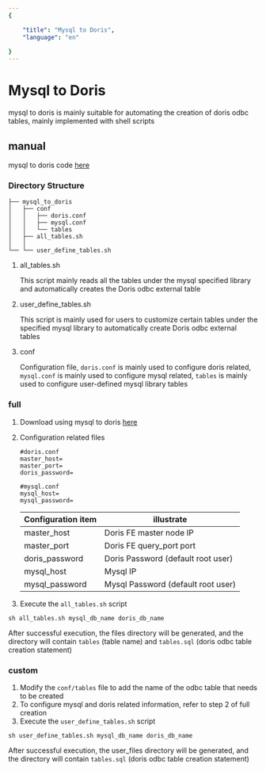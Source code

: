 ```yaml
---
{

    "title": "Mysql to Doris",
    "language": "en"

}
---
```


<!--
Licensed to the Apache Software Foundation (ASF) under one
or more contributor license agreements.  See the NOTICE file
distributed with this work for additional information
regarding copyright ownership.  The ASF licenses this file
to you under the Apache License, Version 2.0 (the
"License"); you may not use this file except in compliance
with the License.  You may obtain a copy of the License at

  http://www.apache.org/licenses/LICENSE-2.0

Unless required by applicable law or agreed to in writing, 
software distributed under the License is distributed on an
"AS IS" BASIS, WITHOUT WARRANTIES OR CONDITIONS OF ANY
KIND, either express or implied.  See the License for the
specific language governing permissions and limitations
under the License.
-->

# Mysql to Doris

mysql to doris is mainly suitable for automating the creation of doris odbc tables, mainly implemented with shell scripts

## manual

mysql to doris code [here](https://github.com/apache/doris/tree/master/extension/mysql_to_doris)

### Directory Structure

```text
├── mysql_to_doris
│   ├── conf
│   │	├── doris.conf
│   │	├── mysql.conf
│   │	└── tables
│   ├── all_tables.sh
│   │
└── └── user_define_tables.sh   
```

1. all_tables.sh 

   This script mainly reads all the tables under the mysql specified library and automatically creates the Doris odbc external table

2. user_define_tables.sh 

   This script is mainly used for users to customize certain tables under the specified mysql library to automatically create Doris odbc external tables

3. conf

   Configuration file, `doris.conf` is mainly used to configure doris related, `mysql.conf` is mainly used to configure mysql related, `tables` is mainly used to configure user-defined mysql library tables

### full

1. Download using mysql to doris [here](https://github.com/apache/doris/tree/master/extension/mysql_to_doris)
2. Configuration related files
   
   ```shell
   #doris.conf
   master_host=
   master_port=
   doris_password=
   
   #mysql.conf
   mysql_host=
   mysql_password=
   ```
   
   | Configuration item | illustrate          |
   | -------------- | ----------------------- |
   | master_host    | Doris FE master node IP |
   | master_port    | Doris FE query_port port |
   | doris_password | Doris Password (default root user) |
   | mysql_host     | Mysql IP |
   | mysql_password | Mysql Password (default root user) |
   
3. Execute the `all_tables.sh` script

```
sh all_tables.sh mysql_db_name doris_db_name
```
After successful execution, the files directory will be generated, and the directory will contain `tables` (table name) and `tables.sql` (doris odbc table creation statement)

### custom 

1. Modify the `conf/tables` file to add the name of the odbc table that needs to be created
2. To configure mysql and doris related information, refer to step 2 of full creation
3. Execute the `user_define_tables.sh` script

```
sh user_define_tables.sh mysql_db_name doris_db_name
```

After successful execution, the user_files directory will be generated, and the directory will contain `tables.sql` (doris odbc table creation statement)
